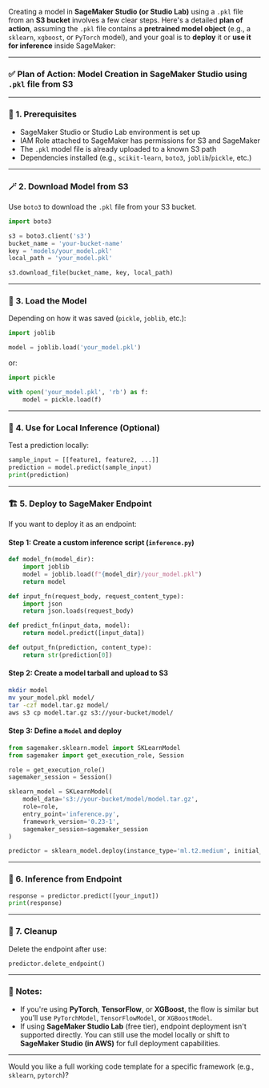 Creating a model in **SageMaker Studio (or Studio Lab)** using a `.pkl` file from an **S3 bucket** involves a few clear steps. Here's a detailed **plan of action**, assuming the `.pkl` file contains a **pretrained model object** (e.g., a `sklearn`, `xgboost`, or `PyTorch` model), and your goal is to **deploy** it or **use it for inference** inside SageMaker:

---

### ✅ **Plan of Action: Model Creation in SageMaker Studio using `.pkl` file from S3**

---

### 🧾 1. **Prerequisites**
- SageMaker Studio or Studio Lab environment is set up
- IAM Role attached to SageMaker has permissions for S3 and SageMaker
- The `.pkl` model file is already uploaded to a known S3 path
- Dependencies installed (e.g., `scikit-learn`, `boto3`, `joblib`/`pickle`, etc.)

---

### 🪄 2. **Download Model from S3**
Use `boto3` to download the `.pkl` file from your S3 bucket.

```python
import boto3

s3 = boto3.client('s3')
bucket_name = 'your-bucket-name'
key = 'models/your_model.pkl'
local_path = 'your_model.pkl'

s3.download_file(bucket_name, key, local_path)
```

---

### 🧠 3. **Load the Model**
Depending on how it was saved (`pickle`, `joblib`, etc.):

```python
import joblib

model = joblib.load('your_model.pkl')
```
or:
```python
import pickle

with open('your_model.pkl', 'rb') as f:
    model = pickle.load(f)
```

---

### 🚀 4. **Use for Local Inference (Optional)**
Test a prediction locally:
```python
sample_input = [[feature1, feature2, ...]]
prediction = model.predict(sample_input)
print(prediction)
```

---

### 🏗️ 5. **Deploy to SageMaker Endpoint**
If you want to deploy it as an endpoint:

#### Step 1: Create a custom inference script (`inference.py`)
```python
def model_fn(model_dir):
    import joblib
    model = joblib.load(f"{model_dir}/your_model.pkl")
    return model

def input_fn(request_body, request_content_type):
    import json
    return json.loads(request_body)

def predict_fn(input_data, model):
    return model.predict([input_data])

def output_fn(prediction, content_type):
    return str(prediction[0])
```

#### Step 2: Create a model tarball and upload to S3
```bash
mkdir model
mv your_model.pkl model/
tar -czf model.tar.gz model/
aws s3 cp model.tar.gz s3://your-bucket/model/
```

#### Step 3: Define a `Model` and deploy

```python
from sagemaker.sklearn.model import SKLearnModel
from sagemaker import get_execution_role, Session

role = get_execution_role()
sagemaker_session = Session()

sklearn_model = SKLearnModel(
    model_data='s3://your-bucket/model/model.tar.gz',
    role=role,
    entry_point='inference.py',
    framework_version='0.23-1',
    sagemaker_session=sagemaker_session
)

predictor = sklearn_model.deploy(instance_type='ml.t2.medium', initial_instance_count=1)
```

---

### 🧪 6. **Inference from Endpoint**
```python
response = predictor.predict([your_input])
print(response)
```

---

### 🧹 7. **Cleanup**
Delete the endpoint after use:

```python
predictor.delete_endpoint()
```

---

### 🧭 Notes:
- If you're using **PyTorch**, **TensorFlow**, or **XGBoost**, the flow is similar but you’ll use `PyTorchModel`, `TensorFlowModel`, or `XGBoostModel`.
- If using **SageMaker Studio Lab** (free tier), endpoint deployment isn't supported directly. You can still use the model locally or shift to **SageMaker Studio (in AWS)** for full deployment capabilities.

---

Would you like a full working code template for a specific framework (e.g., `sklearn`, `pytorch`)?
